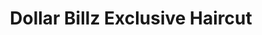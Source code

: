 ---
title: "Dollar Billz Exclusive Haircut"
url: /accra/dollar-billz-exclusive-haircut/
shop: hairdresser
---